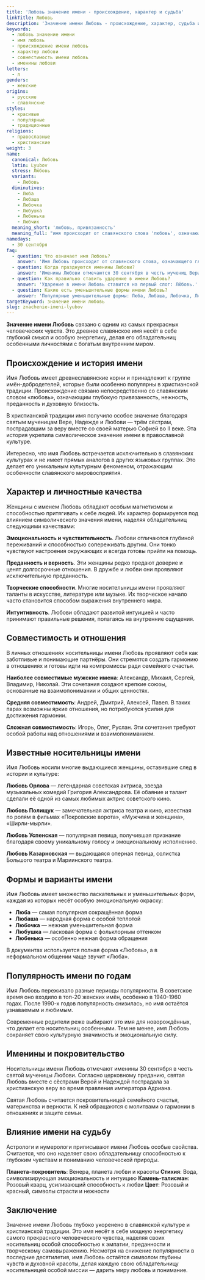 ```yaml
---
title: 'Любовь значение имени - происхождение, характер и судьба'
linkTitle: Любовь
description: 'Значение имени Любовь - происхождение, характер, судьба и совместимость. Узнайте всё о женском имени Любовь: святцы, известные носители, популярность.'
keywords:
  - любовь значение имени
  - имя любовь
  - происхождение имени любовь
  - характер любови
  - совместимость имени любовь
  - именины любови
letters:
  - л
genders:
  - женские
origins:
  - русские
  - славянские
styles:
  - красивые
  - популярные
  - традиционные
religions:
  - православные
  - христианские
weight: 3
name:
  canonical: Любовь
  latin: Lyubov
  stress: Лю́бовь
  variants:
    - Любовь
  diminutives:
    - Люба
    - Любаша
    - Любочка
    - Любушка
    - Любенька
    - Любчик
  meaning_short: 'любовь, привязанность'
  meaning_full: "имя происходит от славянского слова 'любовь', означающего глубокую привязанность, нежность и преданность"
namedays:
  - 30 сентября
faq:
  - question: Что означает имя Любовь?
    answer: 'Имя Любовь происходит от славянского слова, означающего глубокую привязанность, нежность и преданность. Это одно из самых символичных женских имён в русской культуре.'
  - question: Когда празднуются именины Любови?
    answer: 'Именины Любови отмечаются 30 сентября в честь мучениц Веры, Надежды, Любови и матери их Софии.'
  - question: Как правильно ставить ударение в имени Любовь?
    answer: 'Ударение в имени Любовь ставится на первый слог: Лю́бовь.'
  - question: Какие есть уменьшительные формы имени Любовь?
    answer: 'Популярные уменьшительные формы: Люба, Любаша, Любочка, Любушка, Любенька, Любчик.'
targetKeyword: значение имени любовь
slug: znachenie-imeni-lyubov
---
```


**Значение имени Любовь** связано с одним из самых прекрасных человеческих чувств. Это древнее славянское имя несёт в себе глубокий смысл и особую энергетику, делая его обладательниц особенными личностями с богатым внутренним миром.

## Происхождение и история имени

Имя Любовь имеет древнеславянские корни и принадлежит к группе имён-добродетелей, которые были особенно популярны в христианской традиции. Происхождение связано непосредственно со славянским словом «любовь», означающим глубокую привязанность, нежность, преданность и духовную близость.

В христианской традиции имя получило особое значение благодаря святым мученицам Вере, Надежде и Любови — трём сёстрам, пострадавшим за веру вместе со своей матерью Софией во II веке. Эта история укрепила символическое значение имени в православной культуре.

Интересно, что имя Любовь встречается исключительно в славянских культурах и не имеет прямых аналогов в других языковых группах. Это делает его уникальным культурным феноменом, отражающим особенности славянского мировосприятия.

## Характер и личностные качества

Женщины с именем Любовь обладают особым магнетизмом и способностью притягивать к себе людей. Их характер формируется под влиянием символического значения имени, наделяя обладательниц следующими качествами:

**Эмоциональность и чувствительность**. Любови отличаются глубиной переживаний и способностью сопереживать другим. Они тонко чувствуют настроения окружающих и всегда готовы прийти на помощь.

**Преданность и верность**. Эти женщины редко предают доверие и ценят долгосрочные отношения. В дружбе и любви они проявляют исключительную преданность.

**Творческие способности**. Многие носительницы имени проявляют таланты в искусстве, литературе или музыке. Их творческое начало часто становится способом выражения внутреннего мира.

**Интуитивность**. Любови обладают развитой интуицией и часто принимают правильные решения, полагаясь на внутренние ощущения.

## Совместимость и отношения

В личных отношениях носительницы имени Любовь проявляют себя как заботливые и понимающие партнёры. Они стремятся создать гармонию в отношениях и готовы идти на компромиссы ради семейного счастья.

**Наиболее совместимые мужские имена**: Александр, Михаил, Сергей, Владимир, Николай. Эти сочетания создают крепкие союзы, основанные на взаимопонимании и общих ценностях.

**Средняя совместимость**: Андрей, Дмитрий, Алексей, Павел. В таких парах возможны яркие отношения, но потребуются усилия для достижения гармонии.

**Сложная совместимость**: Игорь, Олег, Руслан. Эти сочетания требуют особой работы над отношениями и взаимопониманием.

## Известные носительницы имени

Имя Любовь носили многие выдающиеся женщины, оставившие след в истории и культуре:

**Любовь Орлова** — легендарная советская актриса, звезда музыкальных комедий Григория Александрова. Её обаяние и талант сделали её одной из самых любимых актрис советского кино.

**Любовь Полищук** — замечательная актриса театра и кино, известная по ролям в фильмах «Покровские ворота», «Мужчина и женщина», «Ширли-мырли».

**Любовь Успенская** — популярная певица, получившая признание благодаря своему уникальному голосу и эмоциональному исполнению.

**Любовь Казарновская** — выдающаяся оперная певица, солистка Большого театра и Мариинского театра.

## Формы и варианты имени

Имя Любовь имеет множество ласкательных и уменьшительных форм, каждая из которых несёт особую эмоциональную окраску:

- **Люба** — самая популярная сокращённая форма
- **Любаша** — народная форма с особой теплотой
- **Любочка** — нежная уменьшительная форма
- **Любушка** — ласковая форма с фольклорным оттенком
- **Любенька** — особенно нежная форма обращения

В документах используется полная форма «Любовь», а в неформальном общении чаще звучит «Люба».

## Популярность имени по годам

Имя Любовь переживало разные периоды популярности. В советское время оно входило в топ-20 женских имён, особенно в 1940-1960 годах. После 1990-х годов популярность снизилась, но имя остаётся узнаваемым и любимым.

Современные родители реже выбирают это имя для новорождённых, что делает его носительниц особенными. Тем не менее, имя Любовь сохраняет свою культурную значимость и эмоциональную силу.

## Именины и покровительство

Носительницы имени Любовь отмечают именины 30 сентября в честь святой мученицы Любови. Согласно церковному преданию, святая Любовь вместе с сёстрами Верой и Надеждой пострадала за христианскую веру во время правления императора Адриана.

Святая Любовь считается покровительницей семейного счастья, материнства и верности. К ней обращаются с молитвами о гармонии в отношениях и защите семьи.

## Влияние имени на судьбу

Астрологи и нумерологи приписывают имени Любовь особые свойства. Считается, что оно наделяет свою обладательницу способностью к глубоким чувствам и пониманию человеческой природы.

**Планета-покровитель**: Венера, планета любви и красоты
**Стихия**: Вода, символизирующая эмоциональность и интуицию
**Камень-талисман**: Розовый кварц, усиливающий способность к любви
**Цвет**: Розовый и красный, символы страсти и нежности

## Заключение

Значение имени Любовь глубоко укоренено в славянской культуре и христианской традиции. Это имя несёт в себе мощную энергетику самого прекрасного человеческого чувства, наделяя своих носительниц особой способностью к эмпатии, преданности и творческому самовыражению. Несмотря на снижение популярности в последние десятилетия, имя Любовь остаётся символом глубины чувств и духовной красоты, делая каждую свою обладательницу носительницей особой миссии — дарить миру любовь и понимание.
